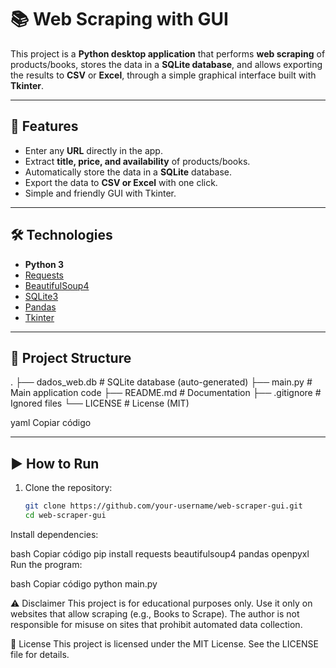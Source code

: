 # 📚 Web Scraping with GUI

This project is a **Python desktop application** that performs **web scraping** of products/books, stores the data in a **SQLite database**, and allows exporting the results to **CSV** or **Excel**, through a simple graphical interface built with **Tkinter**.

---

## 🚀 Features
- Enter any **URL** directly in the app.
- Extract **title, price, and availability** of products/books.
- Automatically store the data in a **SQLite** database.
- Export the data to **CSV or Excel** with one click.
- Simple and friendly GUI with Tkinter.

---

## 🛠️ Technologies
- **Python 3**
- [Requests](https://pypi.org/project/requests/)
- [BeautifulSoup4](https://pypi.org/project/beautifulsoup4/)
- [SQLite3](https://docs.python.org/3/library/sqlite3.html)
- [Pandas](https://pandas.pydata.org/)
- [Tkinter](https://docs.python.org/3/library/tkinter.html)

---

## 📂 Project Structure
.
├── dados_web.db # SQLite database (auto-generated)
├── main.py # Main application code
├── README.md # Documentation
├── .gitignore # Ignored files
└── LICENSE # License (MIT)

yaml
Copiar código

---

## ▶️ How to Run
1. Clone the repository:
   ```bash
   git clone https://github.com/your-username/web-scraper-gui.git
   cd web-scraper-gui
Install dependencies:

bash
Copiar código
pip install requests beautifulsoup4 pandas openpyxl
Run the program:

bash
Copiar código
python main.py

⚠️ Disclaimer
This project is for educational purposes only.
Use it only on websites that allow scraping (e.g., Books to Scrape).
The author is not responsible for misuse on sites that prohibit automated data collection.

📜 License
This project is licensed under the MIT License. See the LICENSE file for details.
